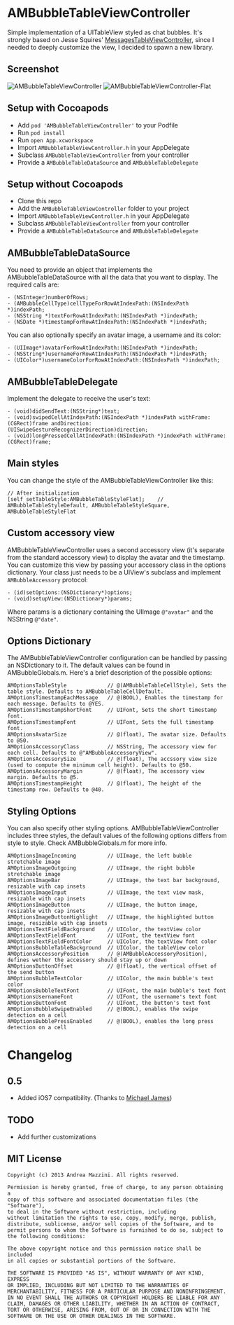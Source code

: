 AMBubbleTableViewController
==================

Simple implementation of a UITableView styled as chat bubbles. It's strongly based on Jesse Squires'  [MessagesTableViewController](https://github.com/jessesquires/MessagesTableViewController), since I needed to deeply customize the view, I decided to spawn a new library.  

Screenshot
--------------------
![AMBubbleTableViewController](http://www.eflatgames.com/github/AMBubbleTableView.png)
![AMBubbleTableViewController-Flat](http://www.eflatgames.com/github/AMBubbleTableView2.png)

Setup with Cocoapods
--------------------
* Add ```pod 'AMBubbleTableViewController'``` to your Podfile
* Run ```pod install```
* Run ```open App.xcworkspace```
* Import ```AMBubbleTableViewController.h``` in your AppDelegate
* Subclass ```AMBubbleTableViewController``` from your controller
* Provide a ```AMBubbleTableDataSource``` and ```AMBubbleTableDelegate```

Setup without Cocoapods
--------------------
* Clone this repo
* Add the ```AMBubbleTableViewController``` folder to your project
* Import ```AMBubbleTableViewController.h``` in your AppDelegate
* Subclass ```AMBubbleTableViewController``` from your controller
* Provide a ```AMBubbleTableDataSource``` and ```AMBubbleTableDelegate```

AMBubbleTableDataSource
--------------------
You need to provide an object that implements the AMBubbleTableDataSource with all the data that you want to display. The required calls are:

```objc
- (NSInteger)numberOfRows;
- (AMBubbleCellType)cellTypeForRowAtIndexPath:(NSIndexPath *)indexPath;
- (NSString *)textForRowAtIndexPath:(NSIndexPath *)indexPath;
- (NSDate *)timestampForRowAtIndexPath:(NSIndexPath *)indexPath;
```

You can also optionally specify an avatar image, a username and its color:

```objc
- (UIImage*)avatarForRowAtIndexPath:(NSIndexPath *)indexPath;
- (NSString*)usernameForRowAtIndexPath:(NSIndexPath *)indexPath;
- (UIColor*)usernameColorForRowAtIndexPath:(NSIndexPath *)indexPath;
```

AMBubbleTableDelegate
--------------------
Implement the delegate to receive the user's text:

```objc
- (void)didSendText:(NSString*)text;
- (void)swipedCellAtIndexPath:(NSIndexPath *)indexPath withFrame:(CGRect)frame andDirection:(UISwipeGestureRecognizerDirection)direction;
- (void)longPressedCellAtIndexPath:(NSIndexPath *)indexPath withFrame:(CGRect)frame;
```

Main styles
--------------------
You can change the style of the AMBubbleTableViewController like this:
```objc
// After initialization
[self setTableStyle:AMBubbleTableStyleFlat];    // AMBubbleTableStyleDefault, AMBubbleTableStyleSquare, AMBubbleTableStyleFlat
```

Custom accessory view
--------------------
AMBubbleTableViewController uses a second accessory view (it's separate from the standard accessory view) to display the avatar and the timestamp. You can customize this view by passing your accessory class in the options dictionary. Your class just needs to be a UIView's subclass and implement ```AMBubbleAccessory``` protocol:

```objc
- (id)setOptions:(NSDictionary*)options;
- (void)setupView:(NSDictionary*)params;
```

Where params is a dictionary containing the UIImage ```@"avatar"``` and the NSString ```@"date"```.

Options Dictionary
--------------------
The AMBubbleTableViewController configuration can be handled by passing an NSDictionary to it. The default values can be found in  AMBubbleGlobals.m. Here's a brief description of the possible options:

```objc
AMOptionsTableStyle             // @(AMBubbleTableCellStyle), Sets the table style. Defaults to AMBubbleTableCellDefault.
AMOptionsTimestampEachMessage   // @(BOOL), Enables the timestamp for each message. Defaults to @YES.
AMOptionsTimestampShortFont     // UIFont, Sets the short timestamp font. 
AMOptionsTimestampFont          // UIFont, Sets the full timestamp font.
AMOptionsAvatarSize             // @(float), The avatar size. Defaults to @50.
AMOptionsAccessoryClass         // NSString, The accessory view for each cell. Defaults to @"AMBubbleAccessoryView".
AMOptionsAccessorySize          // @(float), The accssory view size (used to compute the minimum cell height). Defaults to @50.
AMOptionsAccessoryMargin        // @(float), The accessory view margin. Defaults to @5.
AMOptionsTimestampHeight        // @(float), The height of the timestamp row. Defaults to @40.
```

Styling Options
--------------------
You can also specify other styling options. AMBubbleTableViewController includes three styles, the default values of the following options differs from style to style. Check AMBubbleGlobals.m for more info.

```objc
AMOptionsImageIncoming          // UIImage, the left bubble stretchable image
AMOptionsImageOutgoing          // UIImage, the right bubble stretchable image
AMOptionsImageBar               // UIImage, the text bar background, resizable with cap insets
AMOptionsImageInput             // UIImage, the text view mask, resizable with cap insets
AMOptionsImageButton            // UIImage, the button image, resizable with cap insets
AMOptionsImageButtonHighlight   // UIImage, the highlighted button image, resizable with cap insets
AMOptionsTextFieldBackground    // UIColor, the textView color
AMOptionsTextFieldFont          // UIFont, the textView font
AMOptionsTextFieldFontColor     // UIColor, the textView font color
AMOptionsBubbleTableBackground  // UIColor, the tableView color
AMOptionsAccessoryPosition      // @(AMBubbleAccessoryPosition), defines wether the accessory should stay up or down
AMOptionsButtonOffset           // @(float), the vertical offset of the send button
AMOptionsBubbleTextColor        // UIColor, the main bubble's text color
AMOptionsBubbleTextFont         // UIFont, the main bubble's text font
AMOptionsUsernameFont           // UIFont, the username's text font
AMOptionsButtonFont             // UIFont, the button's text font
AMOptionsBubbleSwipeEnabled     // @(BOOL), enables the swipe detection on a cell
AMOptionsBubblePressEnabled     // @(BOOL), enables the long press detection on a cell
```

Changelog 
==================

0.5
--------------------
- Added iOS7 compatibility. (Thanks to [Michael James](https://github.com/umjames))


TODO
--------------------
* Add further customizations

MIT License
--------------------
	Copyright (c) 2013 Andrea Mazzini. All rights reserved.

	Permission is hereby granted, free of charge, to any person obtaining a
	copy of this software and associated documentation files (the "Software"),
	to deal in the Software without restriction, including
	without limitation the rights to use, copy, modify, merge, publish,
	distribute, sublicense, and/or sell copies of the Software, and to
	permit persons to whom the Software is furnished to do so, subject to
	the following conditions:

	The above copyright notice and this permission notice shall be included
	in all copies or substantial portions of the Software.

	THE SOFTWARE IS PROVIDED "AS IS", WITHOUT WARRANTY OF ANY KIND, EXPRESS
	OR IMPLIED, INCLUDING BUT NOT LIMITED TO THE WARRANTIES OF
	MERCHANTABILITY, FITNESS FOR A PARTICULAR PURPOSE AND NONINFRINGEMENT.
	IN NO EVENT SHALL THE AUTHORS OR COPYRIGHT HOLDERS BE LIABLE FOR ANY
	CLAIM, DAMAGES OR OTHER LIABILITY, WHETHER IN AN ACTION OF CONTRACT,
	TORT OR OTHERWISE, ARISING FROM, OUT OF OR IN CONNECTION WITH THE
	SOFTWARE OR THE USE OR OTHER DEALINGS IN THE SOFTWARE.